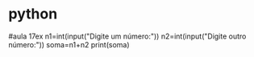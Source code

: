 # python
#aula 17ex
n1=int(input("Digite um número:"))
n2=int(input("Digite outro número:"))
soma=n1+n2
print(soma)
